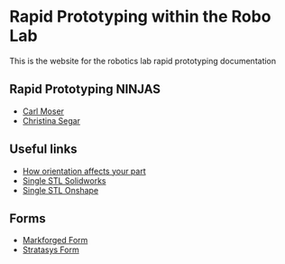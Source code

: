# Rapid Prototyping within the Robo Lab

This is the website for the robotics lab rapid prototyping documentation

## Rapid Prototyping NINJAS
- [Carl Moser](mailto:carl.moser@students.olin.edu)
- [Christina Segar](mailto:christina.segar@students.olin.edu)

## Useful links
- [How orientation affects your part](https://www.3dhubs.com/knowledge-base/how-does-part-orientation-affect-3d-print#part-orientation-by-technology)
- [Single STL Solidworks](files/buildable_STL_Guide.pdf)
- [Single STL Onshape]()

## Forms
- [Markforged Form](https://docs.google.com/forms/d/e/1FAIpQLSdmyTv0tvSwLGgrZyd46PquS5lzTRVFLTvbMzp68B8jHT7iDg/viewform)
- [Stratasys Form](https://docs.google.com/forms/d/e/1FAIpQLScsqf-wnN6Tf1JjVtq8iTumT-SjDHye2qAZa94RPw8yIjEISA/closedform)